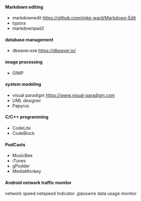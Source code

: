 #### Markdown editing
- markdownedit    https://github.com/mike-ward/Markdown-Edit
- typora   
- markdownpad2
#### database management
- dbeaver.exe      https://dbeaver.io/
#### image processing
- GIMP 
#### system modeling
- visual paradigm  https://www.visual-paradigm.com
- UML designer 
- Papyrus
#### C/C++ programming
- CodeLite
- CodeBlock
#### PodCasts
- MusicBee
- iTunes
- gPodder
- MediaMonkey

#### Android network traffic monitor
network speed
netspeed Indicator.
glasswire data usage monitor



